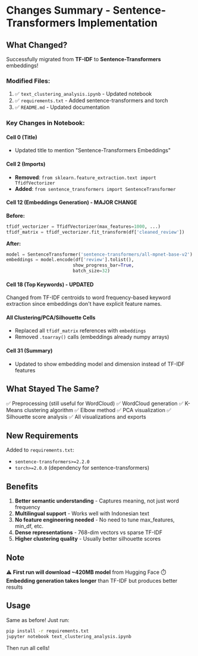 # Changes Summary - Sentence-Transformers Implementation

## What Changed?

Successfully migrated from **TF-IDF** to **Sentence-Transformers** embeddings!

### Modified Files:

1. ✅ `text_clustering_analysis.ipynb` - Updated notebook
2. ✅ `requirements.txt` - Added sentence-transformers and torch
3. ✅ `README.md` - Updated documentation

### Key Changes in Notebook:

#### Cell 0 (Title)

- Updated title to mention "Sentence-Transformers Embeddings"

#### Cell 2 (Imports)

- **Removed**: `from sklearn.feature_extraction.text import TfidfVectorizer`
- **Added**: `from sentence_transformers import SentenceTransformer`

#### Cell 12 (Embeddings Generation) - MAJOR CHANGE

**Before:**

```python
tfidf_vectorizer = TfidfVectorizer(max_features=1000, ...)
tfidf_matrix = tfidf_vectorizer.fit_transform(df['cleaned_review'])
```

**After:**

```python
model = SentenceTransformer('sentence-transformers/all-mpnet-base-v2')
embeddings = model.encode(df['review'].tolist(),
                         show_progress_bar=True,
                         batch_size=32)
```

#### Cell 18 (Top Keywords) - UPDATED

Changed from TF-IDF centroids to word frequency-based keyword extraction since embeddings don't have explicit feature names.

#### All Clustering/PCA/Silhouette Cells

- Replaced all `tfidf_matrix` references with `embeddings`
- Removed `.toarray()` calls (embeddings already numpy arrays)

#### Cell 31 (Summary)

- Updated to show embedding model and dimension instead of TF-IDF features

## What Stayed The Same?

✅ Preprocessing (still useful for WordCloud)
✅ WordCloud generation
✅ K-Means clustering algorithm
✅ Elbow method
✅ PCA visualization
✅ Silhouette score analysis
✅ All visualizations and exports

## New Requirements

Added to `requirements.txt`:

- `sentence-transformers>=2.2.0`
- `torch>=2.0.0` (dependency for sentence-transformers)

## Benefits

1. **Better semantic understanding** - Captures meaning, not just word frequency
2. **Multilingual support** - Works well with Indonesian text
3. **No feature engineering needed** - No need to tune max_features, min_df, etc.
4. **Dense representations** - 768-dim vectors vs sparse TF-IDF
5. **Higher clustering quality** - Usually better silhouette scores

## Note

⚠️ **First run will download ~420MB model** from Hugging Face
⏱️ **Embedding generation takes longer** than TF-IDF but produces better results

## Usage

Same as before! Just run:

```bash
pip install -r requirements.txt
jupyter notebook text_clustering_analysis.ipynb
```

Then run all cells!
